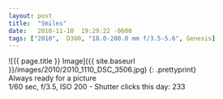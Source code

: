 ```yaml
---
layout: post
title:  "Smiles"
date:   2010-11-10  19:29:22 -0600
tags: ["2010",  D300, "18.0-200.0 mm f/3.5-5.6", Genesis]
---
```

![{{ page.title }} Image]({{ site.baseurl }}/images/2010/2010_1110_DSC_3506.jpg)
{: .prettyprint}  
Always ready for a picture  
1/60 sec, f/3.5, ISO 200 - Shutter clicks this day: 233